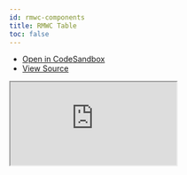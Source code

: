 ```yaml
---
id: rmwc-components
title: RMWC Table
toc: false
---
```


- [Open in CodeSandbox](https://codesandbox.io/s/github/tannerlinsley/react-table/tree/master/examples/rmwc-components)
- [View Source](https://github.com/tannerlinsley/react-table/tree/master/examples/rmwc-components)

<iframe
  src="https://codesandbox.io/embed/github/tannerlinsley/react-table/tree/master/examples/rmwc-components?autoresize=1&fontsize=14&theme=dark"
  title="tannerlinsley/react-table: rmwc-components"
  sandbox="allow-forms allow-modals allow-popups allow-presentation allow-same-origin allow-scripts"
  style={{
    width: '100%',
    height: '80vh',
    border: '0',
    borderRadius: 8,
    overflow: 'hidden',
    position: 'static',
    zIndex: 0,
  }}
></iframe>
